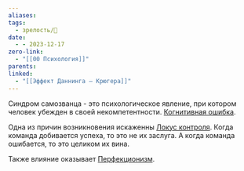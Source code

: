 ```yaml
---
aliases: 
tags:
  - зрелость/🌱
date:
  - - 2023-12-17
zero-link:
  - "[[00 Психология]]"
parents: 
linked:
  - "[[Эффект Даннинга — Крюгера]]"
---
```

Синдром самозванца - это психологическое явление, при котором человек убежден в своей некомпетентности. [Когнитивная ошибка](Когнитивная%20ошибка.md).

Одна из причин возникновения искаженны [Локус контроля](Локус%20контроля.md). Когда команда добивается успеха, то это не их заслуга. А когда команда ошибается, то это целиком их вина.

Также влияние оказывает [Перфекционизм](Перфекционизм.md).